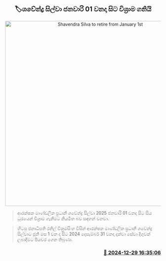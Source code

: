 <p align='center'><b><h2 align='center' title='Shavendra Silva to retire from January 1st'>🏷ශවේන්ද්‍ර සිල්වා ජනවාරි 01 වනදා සිට විශ්‍රාම ගනියි</h2></b></p>
<p align='center'><img src='https://helakuru.sgp1.cdn.digitaloceanspaces.com/esana/images/lib/shavendra-silva-new-archived.jpg' width='600' alt='Shavendra Silva to retire from January 1st'></p>

> ආරක්ෂක මාණ්ඩලික ප්‍රධානී ශවේන්ද්‍ර සිල්වා 2025 ජනවාරි 01 වනදා සිට සි​ය ධූරයෙන් විශ්‍රාම ගැනීමට නියමිත බව සඳහන් වනවා.

> හිටපු ජනාධිපති රනිල් වික්‍රමසිංහ විසින් ආරක්ෂක මාණ්ඩලික ප්‍රධානී ශවේන්ද්‍ර සිල්වාට ජූනි මස 1 වන දා සිට 2024 දෙසැම්බර් 31 වනදා දක්වා සේවා දිගුවක් ලබාදීමට පියවර ගෙන තිබුණා. 



<h3 align='right'><a href='https://www.helakuru.lk/esana/p/106171/'>📅 2024-12-29 16:35:06</a></h3>
